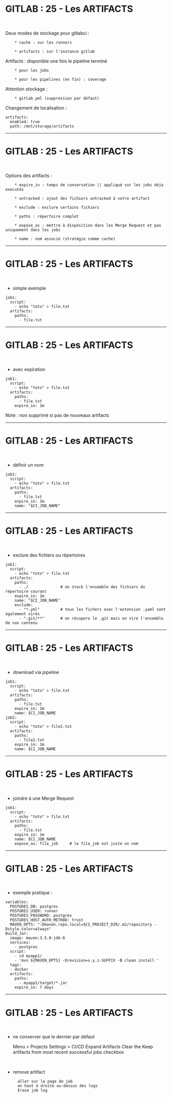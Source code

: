 # GITLAB : 25 - Les ARTIFACTS


<br>

Deux modes de stockage pour gitlabci :

		* cache : sur les runners

		* artifacts : sur l'instance gitlab

Artifacts : disponible une fois le pipeline terminé

		* pour les jobs

		* pour les pipelines (en fin) : coverage


Attention stockage :
		
		* gitlab.yml (suppression par défaut)

Changement de localisation :

```
artifacts:
  enabled: true
  path: /mnt/storage/artifacts
```

-----------------------------------------------------------------------------------

# GITLAB : 25 - Les ARTIFACTS


<br>

Options des artifacts :

		* expire_in : temps de conservation || appliqué sur les jobs déja executés

		* untracked : ajout des fichiers untracked à votre artifact

		* exclude : exclure certains fichiers

		* paths : répertoire complet

		* expose_as : mettre à disposition dans les Merge Request et pas uniquement dans les jobs

		* name : nom associé (stratégie comme cache)


-----------------------------------------------------------------------------------

# GITLAB : 25 - Les ARTIFACTS


<br>

* simple exemple

```
job1:
  script:
    - echo "toto" > file.txt
  artifacts:
    paths:
      - file.txt
```

-----------------------------------------------------------------------------------

# GITLAB : 25 - Les ARTIFACTS


<br>

* avec expiration

```
job1:
  script:
    - echo "toto" > file.txt
  artifacts:
    paths:
      - file.txt
    expire_in: 1m
```

Note : non supprimé si pas de nouveaux artifacts

-----------------------------------------------------------------------------------

# GITLAB : 25 - Les ARTIFACTS


<br>

* définir un nom

```
job1:
  script:
    - echo "toto" > file.txt
  artifacts:
    paths:
      - file.txt
    expire_in: 1m
    name: "$CI_JOB_NAME"
```

-----------------------------------------------------------------------------------

# GITLAB : 25 - Les ARTIFACTS


<br>

* exclure des fichiers ou répertoires

```
job1:
  script:
    - echo "toto" > file.txt
  artifacts:
    paths:
      - ./				# on stock l'ensemble des fichiers du répertoire courant
    expire_in: 1m
    name: "$CI_JOB_NAME"
    exclude: 
      - "*.yml"			# tous les fichers avec l'extension .yaml sont également virés
      - ".git/**"		# on récupere le .git mais on vire l'ensemble de son contenu
```

-----------------------------------------------------------------------------------

# GITLAB : 25 - Les ARTIFACTS


<br>

* download via pipeline

```
job1:
  script:
    - echo "toto" > file.txt
  artifacts:
    paths:
      - file.txt
    expire_in: 1m
    name: $CI_JOB_NAME
job2:
  script:
    - echo "toto" > file2.txt
  artifacts:
    paths:
      - file2.txt
    expire_in: 1m
    name: $CI_JOB_NAME
```


-----------------------------------------------------------------------------------

# GITLAB : 25 - Les ARTIFACTS


<br>


* joindre à une Merge Request

```
job1:
  script:
    - echo "toto" > file.txt
  artifacts:
    paths:
      - file.txt
    expire_in: 1m
    name: $CI_JOB_NAME
    expose_as: file_job		# le file_job est juste un nom
```

-----------------------------------------------------------------------------------

# GITLAB : 25 - Les ARTIFACTS


<br>

* exemple pratique :

```
variables: 
  POSTGRES_DB: postgres
  POSTGRES_USER: runner
  POSTGRES_PASSWORD: postgres
  POSTGRES_HOST_AUTH_METHOD: trust
  MAVEN_OPTS: "-Dmaven.repo.local=$CI_PROJECT_DIR/.m2/repository -Dstyle.color=always"
Build_Jar:
  image: maven:3.5.0-jdk-8
  services:
    - postgres
  script:
    - cd myapp1/
    - 'mvn ${MAVEN_OPTS} -Drevision=x.y.z-SUFFIX -B clean install ' 
  tags:
  - docker
  artifacts:
    paths:
      - myapp1/target/*.jar
    expire_in: 7 days
```


-----------------------------------------------------------------------------------

# GITLAB : 25 - Les ARTIFACTS


<br>

* ne conserver que le dernier par défaut

    Menu > Projects
    Settings > CI/CD
    Expand Artifacts
    Clear the Keep artifacts from most recent successful jobs checkbox

<br>

* remove artifact

		aller sur la page de job
		en haut à droite au-dessus des logs
		Erase job log
